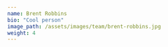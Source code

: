 ```yaml
---
name: Brent Robbins
bio: "Cool person"
image_path: /assets/images/team/brent-robbins.jpg
weight: 4
---
```

